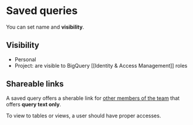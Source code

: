# Saved queries
You can set name and **visibility**.

## Visibility
- Personal
- Project: are visible to BigQuery [[Identity & Access Management]] roles

## Shareable links
A saved query offers a sherable link for <u>other members of the team</u> that offers **query text only**.

To view to tables or views, a user should have proper accesses.

